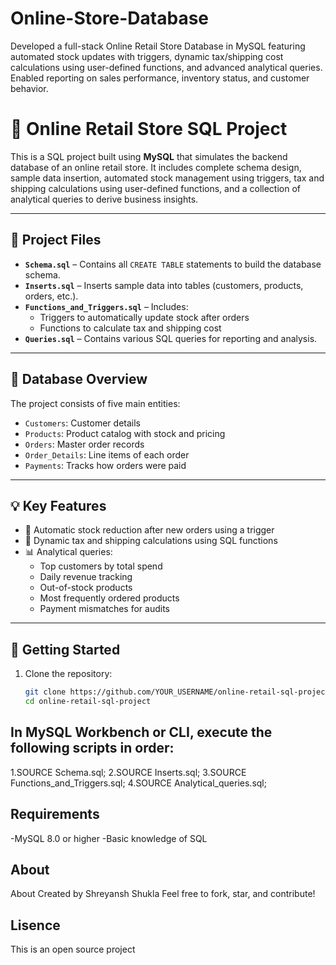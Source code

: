 # Online-Store-Database
Developed a full-stack Online Retail Store Database in MySQL featuring automated stock updates with triggers, dynamic tax/shipping cost calculations using user-defined functions, and advanced analytical queries. Enabled reporting on sales performance, inventory status, and customer behavior.

# 🛒 Online Retail Store SQL Project

This is a SQL project built using **MySQL** that simulates the backend database of an online retail store. It includes complete schema design, sample data insertion, automated stock management using triggers, tax and shipping calculations using user-defined functions, and a collection of analytical queries to derive business insights.

---

## 📂 Project Files

- **`Schema.sql`** – Contains all `CREATE TABLE` statements to build the database schema.
- **`Inserts.sql`** – Inserts sample data into tables (customers, products, orders, etc.).
- **`Functions_and_Triggers.sql`** – Includes:
  - Triggers to automatically update stock after orders
  - Functions to calculate tax and shipping cost
- **`Queries.sql`** – Contains various SQL queries for reporting and analysis.

---

## 🧱 Database Overview

The project consists of five main entities:
- `Customers`: Customer details
- `Products`: Product catalog with stock and pricing
- `Orders`: Master order records
- `Order_Details`: Line items of each order
- `Payments`: Tracks how orders were paid

---

## 💡 Key Features

- 🔄 Automatic stock reduction after new orders using a trigger
- 🧮 Dynamic tax and shipping calculations using SQL functions
- 📊 Analytical queries:
  - Top customers by total spend
  - Daily revenue tracking
  - Out-of-stock products
  - Most frequently ordered products
  - Payment mismatches for audits

---

## 🚀 Getting Started

1. Clone the repository:
   ```bash
   git clone https://github.com/YOUR_USERNAME/online-retail-sql-project.git
   cd online-retail-sql-project


## In MySQL Workbench or CLI, execute the following scripts in order:
1.SOURCE Schema.sql;
2.SOURCE Inserts.sql;
3.SOURCE Functions_and_Triggers.sql;
4.SOURCE Analytical_queries.sql;

## Requirements
-MySQL 8.0 or higher
-Basic knowledge of SQL

## About
About
Created by Shreyansh Shukla
Feel free to fork, star, and contribute!

## Lisence
This is an open source project

